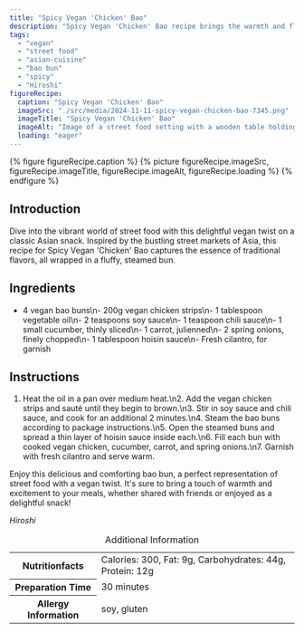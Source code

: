 ```yaml
---
title: "Spicy Vegan 'Chicken' Bao"
description: "Spicy Vegan 'Chicken' Bao recipe brings the warmth and flavors of Asian street food to your table, featuring vegan chicken and fresh veggies in a fluffy bao bun."
tags:
  - "vegan"
  - "street food"
  - "asian-cuisine"
  - "bao bun"
  - "spicy"
  - "Hiroshi"
figureRecipe: 
  caption: "Spicy Vegan 'Chicken' Bao"
  imageSrc: "./src/media/2024-11-11-spicy-vegan-chicken-bao-7345.png"
  imageTitle: "Spicy Vegan 'Chicken' Bao"
  imageAlt: "Image of a street food setting with a wooden table holding steamed bao buns filled with vegan chicken, vegetables, and garnished with herbs, showcasing vibrant colors and textures."
  loading: "eager"
---
```


{% figure figureRecipe.caption %}
{% picture figureRecipe.imageSrc, figureRecipe.imageTitle, figureRecipe.imageAlt, figureRecipe.loading %}
{% endfigure %}

## Introduction

Dive into the vibrant world of street food with this delightful vegan twist on a classic Asian snack. Inspired by the bustling street markets of Asia, this recipe for Spicy Vegan 'Chicken' Bao captures the essence of traditional flavors, all wrapped in a fluffy, steamed bun.

## Ingredients

- 4 vegan bao buns\n- 200g vegan chicken strips\n- 1 tablespoon vegetable oil\n- 2 teaspoons soy sauce\n- 1 teaspoon chili sauce\n- 1 small cucumber, thinly sliced\n- 1 carrot, julienned\n- 2 spring onions, finely chopped\n- 1 tablespoon hoisin sauce\n- Fresh cilantro, for garnish

## Instructions

1. Heat the oil in a pan over medium heat.\n2. Add the vegan chicken strips and sauté until they begin to brown.\n3. Stir in soy sauce and chili sauce, and cook for an additional 2 minutes.\n4. Steam the bao buns according to package instructions.\n5. Open the steamed buns and spread a thin layer of hoisin sauce inside each.\n6. Fill each bun with cooked vegan chicken, cucumber, carrot, and spring onions.\n7. Garnish with fresh cilantro and serve warm.

Enjoy this delicious and comforting bao bun, a perfect representation of street food with a vegan twist. It's sure to bring a touch of warmth and excitement to your meals, whether shared with friends or enjoyed as a delightful snack!

*Hiroshi*

<table><caption class='sr-only'>Additional Information</caption><tr><th>Nutritionfacts</th><td>Calories: 300, Fat: 9g, Carbohydrates: 44g, Protein: 12g&nbsp;</td></tr><tr><th>Preparation Time</th><td>30 minutes&nbsp;</td></tr><tr><th>Allergy Information</th><td>soy, gluten&nbsp;</td></tr></table>

